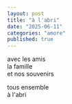 ```yaml
---
layout: post
title: "à l'abri"
date: "2025-06-11"
categories: "amore"
published: true
---
```


avec les amis  
la famille  
et nos souvenirs  

tous ensemble  
à l'abri  

